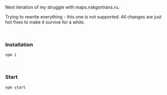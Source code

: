 Next iteration of my struggle with maps.nskgortrans.ru.

Trying to rewrite everything - this one is not supported. All changes are just hot fixes to make it survive for a while.

&nbsp;

### Installation
```
npm i
```

&nbsp;

### Start
```
npm start
```

